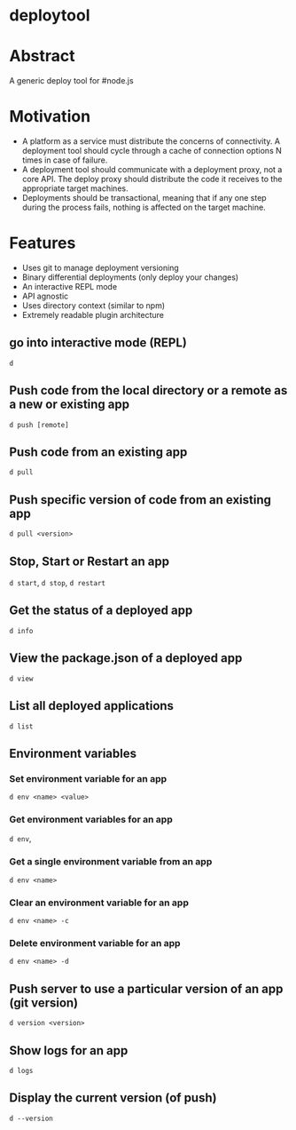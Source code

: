 deploytool
==========

# Abstract
A generic deploy tool for #node.js

# Motivation
 - A platform as a service must distribute the concerns of connectivity. A deployment tool should cycle 
through a cache of connection options N times in case of failure. 
 - A deployment tool should communicate with a deployment proxy, not a core API. The deploy proxy should 
distribute the code it receives to the appropriate target machines.
 - Deployments should be transactional, meaning that if any one step during the process fails, nothing is
affected on the target machine.

# Features
- Uses git to manage deployment versioning
- Binary differential deployments (only deploy your changes)
- An interactive REPL mode
- API agnostic
- Uses directory context (similar to npm)
- Extremely readable plugin architecture

## go into interactive mode (REPL)
`d`

## Push code from the local directory or a remote as a new or existing app
`d push [remote]`

## Push code from an existing app
`d pull`

## Push specific version of code from an existing app
`d pull <version>`

## Stop, Start or Restart an app
`d start`,
`d stop`,
`d restart`

## Get the status of a deployed app
`d info`

## View the package.json of a deployed app
`d view`

## List all deployed applications
`d list`

## Environment variables

### Set environment variable for an app
`d env <name> <value>`

### Get environment variables for an app
`d env`,

### Get a single environment variable from an app
`d env <name>`

### Clear an environment variable for an app
`d env <name> -c`

### Delete environment variable for an app
`d env <name> -d`

## Push server to use a particular version of an app (git version)
`d version <version>`

## Show logs for an app
`d logs`

## Display the current version (of push)
`d --version`

